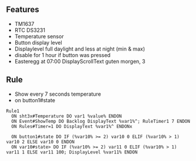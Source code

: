 
## Features
- TM1637
- RTC DS3231
- Temperature sensor
- Button display level
- Displaylevel full daylight and less at night (min & max)
- disable for 1 hour if button was pressed
- Easteregg at 07:00 DisplayScrollText guten morgen, 3

## Rule
- Show every 7 seconds temperature
- on button1#state
```
Rule1
  ON sht3x#Temperature DO var1 %value% ENDON
  ON Event#ShowTemp DO Backlog DisplayText %var1%^; RuleTimer1 7 ENDON
  ON Rules#Timer=1 DO DisplayText %var1%^ ENDONx

  ON button1#state DO IF (%var10% >= 2) var10 0 ELIF (%var10% > 1) var10 2 ELSE var10 0 ENDON
  ON var10#state> DO IF (%var10% >= 2) var11 0 ELIF (%var10% > 1) var11 1 ELSE var11 100; DisplayLevel %var11% ENDON


```
